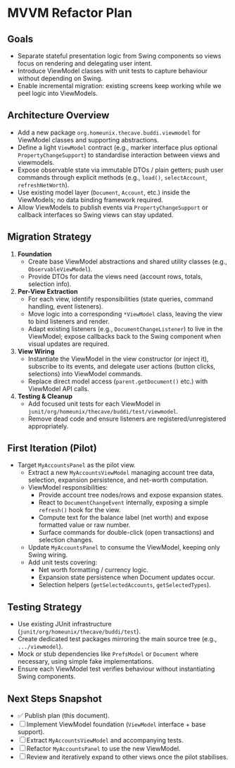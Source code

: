 # MVVM Refactor Plan

## Goals
- Separate stateful presentation logic from Swing components so views focus on rendering and delegating user intent.
- Introduce ViewModel classes with unit tests to capture behaviour without depending on Swing.
- Enable incremental migration: existing screens keep working while we peel logic into ViewModels.

## Architecture Overview
- Add a new package `org.homeunix.thecave.buddi.viewmodel` for ViewModel classes and supporting abstractions.
- Define a light `ViewModel` contract (e.g., marker interface plus optional `PropertyChangeSupport`) to standardise interaction between views and viewmodels.
- Expose observable state via immutable DTOs / plain getters; push user commands through explicit methods (e.g., `load()`, `selectAccount`, `refreshNetWorth`).
- Use existing model layer (`Document`, `Account`, etc.) inside the ViewModels; no data binding framework required.
- Allow ViewModels to publish events via `PropertyChangeSupport` or callback interfaces so Swing views can stay updated.

## Migration Strategy
1. **Foundation**
   - Create base ViewModel abstractions and shared utility classes (e.g., `ObservableViewModel`).
   - Provide DTOs for data the views need (account rows, totals, selection info).
2. **Per-View Extraction**
   - For each view, identify responsibilities (state queries, command handling, event listeners).
   - Move logic into a corresponding `*ViewModel` class, leaving the view to bind listeners and render.
   - Adapt existing listeners (e.g., `DocumentChangeListener`) to live in the ViewModel; expose callbacks back to the Swing component when visual updates are required.
3. **View Wiring**
   - Instantiate the ViewModel in the view constructor (or inject it), subscribe to its events, and delegate user actions (button clicks, selections) into ViewModel commands.
   - Replace direct model access (`parent.getDocument()` etc.) with ViewModel API calls.
4. **Testing & Cleanup**
   - Add focused unit tests for each ViewModel in `junit/org/homeunix/thecave/buddi/test/viewmodel`.
   - Remove dead code and ensure listeners are registered/unregistered appropriately.

## First Iteration (Pilot)
- Target `MyAccountsPanel` as the pilot view.
  - Extract a new `MyAccountsViewModel` managing account tree data, selection, expansion persistence, and net-worth computation.
  - ViewModel responsibilities:
    - Provide account tree nodes/rows and expose expansion states.
    - React to `DocumentChangeEvent` internally, exposing a simple `refresh()` hook for the view.
    - Compute text for the balance label (net worth) and expose formatted value or raw number.
    - Surface commands for double-click (open transactions) and selection changes.
  - Update `MyAccountsPanel` to consume the ViewModel, keeping only Swing wiring.
  - Add unit tests covering:
    - Net worth formatting / currency logic.
    - Expansion state persistence when Document updates occur.
    - Selection helpers (`getSelectedAccounts`, `getSelectedTypes`).

## Testing Strategy
- Use existing JUnit infrastructure (`junit/org/homeunix/thecave/buddi/test`).
- Create dedicated test packages mirroring the main source tree (e.g., `.../viewmodel`).
- Mock or stub dependencies like `PrefsModel` or `Document` where necessary, using simple fake implementations.
- Ensure each ViewModel test verifies behaviour without instantiating Swing components.

## Next Steps Snapshot
- ✅ Publish plan (this document).
- ☐ Implement ViewModel foundation (`ViewModel` interface + base support).
- ☐ Extract `MyAccountsViewModel` and accompanying tests.
- ☐ Refactor `MyAccountsPanel` to use the new ViewModel.
- ☐ Review and iteratively expand to other views once the pilot stabilises.
